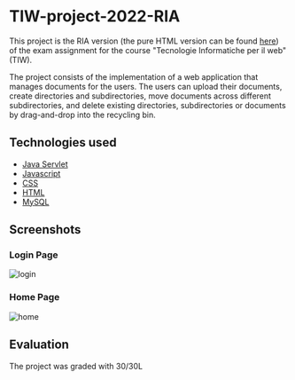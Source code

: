 # TIW-project-2022-RIA

This project is the RIA version (the pure HTML version can be found [here](https://github.com/CarloSgaravatti/TIW-project-2022-pure-HTML.git)) of the exam assignment for the course "Tecnologie Informatiche per il web" (TIW).

The project consists of the implementation of a web application that manages documents for the users. The users can upload their documents, create directories and subdirectories, move documents across different subdirectories, and delete existing directories, subdirectories or documents by drag-and-drop into the recycling bin.

## Technologies used

* [Java Servlet](https://docs.oracle.com/javaee/7/tutorial/servlets.htm)
* [Javascript](https://developer.mozilla.org/en-US/docs/Web/JavaScript)
* [CSS](https://developer.mozilla.org/en-US/docs/Web/CSS)
* [HTML](https://developer.mozilla.org/en-US/docs/Web/HTML)
* [MySQL](https://www.mysql.com/)

## Screenshots

### Login Page
![login](https://github.com/CarloSgaravatti/TIW-project-2022-RIA/assets/58942793/62012ae5-b97e-4b45-9944-e25a739ed811)

### Home Page
![home](https://github.com/CarloSgaravatti/TIW-project-2022-RIA/assets/58942793/8056d84d-6d64-48f8-8171-0c5b7b03d367)

## Evaluation

The project was graded with 30/30L


